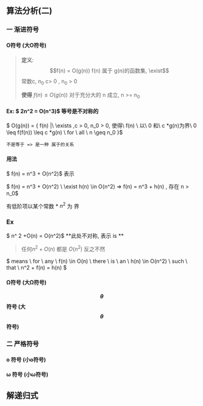 ## 算法分析(二)

### 一 渐进符号

#### O符号 (大O符号)

> **定义**: $$f(n) = O(g(n)) f(n) 属于 g(n)的函数集, \exist$$常数c, n<sub>0</sub>  c> 0 , n<sub>0</sub> > 0
>
> **使得** $f(n) \leq O(g(n))$ 对于充分大的 n 成立,  n >= n<sub>0</sub>

#### Ex: $ 2n^2 = O(n^3)$ **等号是不对称的**

$ O(g(n)) =  \{ f(n) |\  \exists ,c > 0, n_0 > 0, 使得\ f(n) \ 以\ 0 和\ c *g(n)为界\   0 \leq f(f(n)) \leq c *g(n) \  for \ all \  n \geq n_0 \}$

`不是等于 => 是一种 属于的关系`

#### 用法

$ f(n) = n^3 + O(n^2)$ 表示

$ f(n) = n^3 + O(n^2) \  \exist h(n) \in O(n^2) => f(n) = n^3 + h(n)  , 存在 n > n_0$

有低阶项以某个常数 * $n^2$ 为 界

### Ex

$ n^ 2  +O(n) = O(n^2)$ **此处不对称, 表示 is **

> 任何$n^2  +O(n)$ 都是 $O(n^2)$ 反之不然

$ means \ for  \ any \ f(n) \in O(n) \ there \ is \ an \ h(n) \in O(n^2) \ such \ that \ n^2 + f(n) = h(n) $







#### Ω符号 (大Ω符号)

#### $$\theta $$ 符号 (大$$\theta$$符号)





### 二 严格符号

#### o 符号 (小o符号)

#### ω 符号 (小ω符号)



## 解递归式





